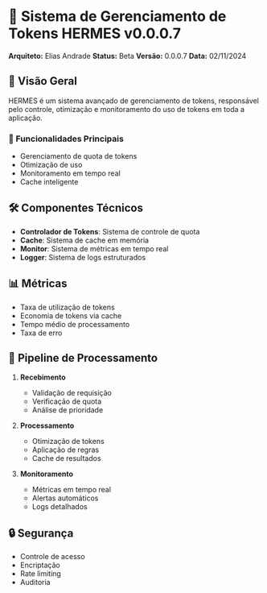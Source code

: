 # 🔄 Sistema de Gerenciamento de Tokens HERMES v0.0.0.7

**Arquiteto:** Elias Andrade
**Status:** Beta
**Versão:** 0.0.0.7
**Data:** 02/11/2024

## 🎯 Visão Geral
HERMES é um sistema avançado de gerenciamento de tokens, responsável pelo controle, otimização e monitoramento do uso de tokens em toda a aplicação.

### 🔑 Funcionalidades Principais
- Gerenciamento de quota de tokens
- Otimização de uso
- Monitoramento em tempo real
- Cache inteligente

## 🛠️ Componentes Técnicos
- **Controlador de Tokens**: Sistema de controle de quota
- **Cache**: Sistema de cache em memória
- **Monitor**: Sistema de métricas em tempo real
- **Logger**: Sistema de logs estruturados

## 📊 Métricas
- Taxa de utilização de tokens
- Economia de tokens via cache
- Tempo médio de processamento
- Taxa de erro

## 🔄 Pipeline de Processamento
1. **Recebimento**
   - Validação de requisição
   - Verificação de quota
   - Análise de prioridade

2. **Processamento**
   - Otimização de tokens
   - Aplicação de regras
   - Cache de resultados

3. **Monitoramento**
   - Métricas em tempo real
   - Alertas automáticos
   - Logs detalhados

## 🔒 Segurança
- Controle de acesso
- Encriptação
- Rate limiting
- Auditoria